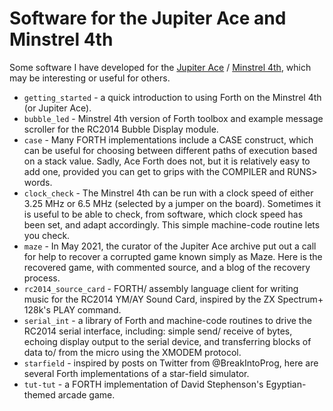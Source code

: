 # Software for the Jupiter Ace and Minstrel 4th

Some software I have developed for the [Jupiter Ace](http://www.jupiter-ace.co.uk/) / [Minstrel 4th](https://www.thefuturewas8bit.com/minstrel4th.html), which may be interesting or useful for others.

* `getting_started` - a quick introduction to using Forth on the Minstrel 4th (or Jupiter Ace).
* `bubble_led` - Minstrel 4th version of Forth toolbox and example message scroller for the RC2014 Bubble Display module.
* `case` - Many FORTH implementations include a CASE construct, which can be useful for choosing between different paths of execution based on a stack value. Sadly, Ace Forth does not, but it is relatively easy to add one, provided you can get to grips with the COMPILER and RUNS> words.
* `clock_check` - The Minstrel 4th can be run with a clock speed of either 3.25 MHz or 6.5 MHz (selected by a jumper on the board). Sometimes it is useful to be able to check, from software, which clock speed has been set, and adapt accordingly. This simple machine-code routine lets you check.
* `maze` - In May 2021, the curator of the Jupiter Ace archive put out a call for help to recover a corrupted game known simply as Maze. Here is the recovered game, with commented source, and a blog of the recovery process.
* `rc2014_source_card` - FORTH/ assembly language client for writing music for the RC2014 YM/AY Sound Card, inspired by the ZX Spectrum+ 128k's PLAY command.
* `serial_int` - a library of Forth and machine-code routines to drive the RC2014 serial interface, including: simple send/ receive of bytes, echoing display output to the serial device, and transferring blocks of data to/ from the micro using the XMODEM protocol.
* `starfield` - inspired by posts on Twitter from @BreakIntoProg, here are several Forth implementations of a star-field simulator.
* `tut-tut` - a FORTH implementation of David Stephenson's Egyptian-themed arcade game.

